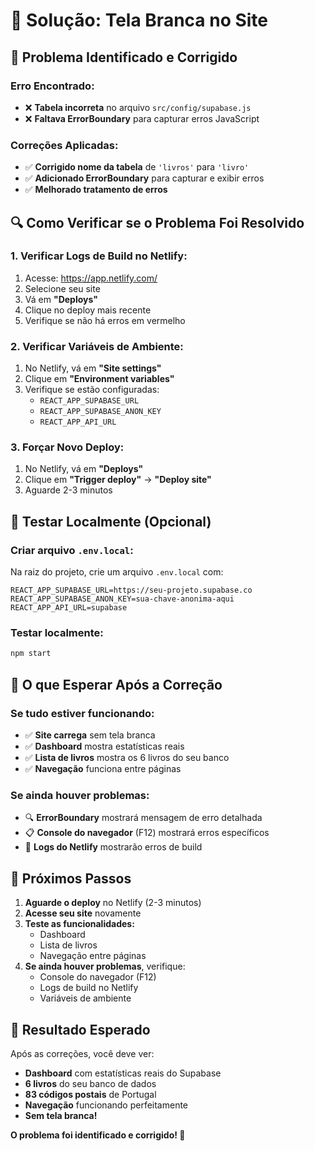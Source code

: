 # 🔧 Solução: Tela Branca no Site

## 🚨 **Problema Identificado e Corrigido**

### **Erro Encontrado:**
- ❌ **Tabela incorreta** no arquivo `src/config/supabase.js`
- ❌ **Faltava ErrorBoundary** para capturar erros JavaScript

### **Correções Aplicadas:**
- ✅ **Corrigido nome da tabela** de `'livros'` para `'livro'`
- ✅ **Adicionado ErrorBoundary** para capturar e exibir erros
- ✅ **Melhorado tratamento de erros**

## 🔍 **Como Verificar se o Problema Foi Resolvido**

### **1. Verificar Logs de Build no Netlify:**
1. Acesse: https://app.netlify.com/
2. Selecione seu site
3. Vá em **"Deploys"**
4. Clique no deploy mais recente
5. Verifique se não há erros em vermelho

### **2. Verificar Variáveis de Ambiente:**
1. No Netlify, vá em **"Site settings"**
2. Clique em **"Environment variables"**
3. Verifique se estão configuradas:
   - `REACT_APP_SUPABASE_URL`
   - `REACT_APP_SUPABASE_ANON_KEY`
   - `REACT_APP_API_URL`

### **3. Forçar Novo Deploy:**
1. No Netlify, vá em **"Deploys"**
2. Clique em **"Trigger deploy"** → **"Deploy site"**
3. Aguarde 2-3 minutos

## 🧪 **Testar Localmente (Opcional)**

### **Criar arquivo `.env.local`:**
Na raiz do projeto, crie um arquivo `.env.local` com:

```env
REACT_APP_SUPABASE_URL=https://seu-projeto.supabase.co
REACT_APP_SUPABASE_ANON_KEY=sua-chave-anonima-aqui
REACT_APP_API_URL=supabase
```

### **Testar localmente:**
```bash
npm start
```

## 🎯 **O que Esperar Após a Correção**

### **Se tudo estiver funcionando:**
- ✅ **Site carrega** sem tela branca
- ✅ **Dashboard** mostra estatísticas reais
- ✅ **Lista de livros** mostra os 6 livros do seu banco
- ✅ **Navegação** funciona entre páginas

### **Se ainda houver problemas:**
- 🔍 **ErrorBoundary** mostrará mensagem de erro detalhada
- 📋 **Console do navegador** (F12) mostrará erros específicos
- 🔧 **Logs do Netlify** mostrarão erros de build

## 🚀 **Próximos Passos**

1. **Aguarde o deploy** no Netlify (2-3 minutos)
2. **Acesse seu site** novamente
3. **Teste as funcionalidades:**
   - Dashboard
   - Lista de livros
   - Navegação entre páginas
4. **Se ainda houver problemas**, verifique:
   - Console do navegador (F12)
   - Logs de build no Netlify
   - Variáveis de ambiente

## 🎉 **Resultado Esperado**

Após as correções, você deve ver:
- **Dashboard** com estatísticas reais do Supabase
- **6 livros** do seu banco de dados
- **83 códigos postais** de Portugal
- **Navegação** funcionando perfeitamente
- **Sem tela branca!**

**O problema foi identificado e corrigido! 🚀**
